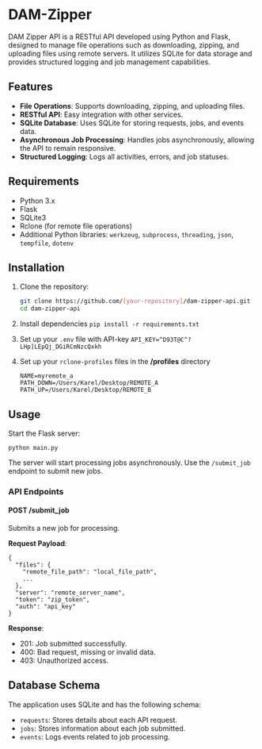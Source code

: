 
# DAM-Zipper

DAM Zipper API is a RESTful API developed using Python and Flask, designed to manage file operations such as downloading, zipping, and uploading files using remote servers. It utilizes SQLite for data storage and provides structured logging and job management capabilities.

## Features

- **File Operations**: Supports downloading, zipping, and uploading files.
- **RESTful API**: Easy integration with other services.
- **SQLite Database**: Uses SQLite for storing requests, jobs, and events data.
- **Asynchronous Job Processing**: Handles jobs asynchronously, allowing the API to remain responsive.
- **Structured Logging**: Logs all activities, errors, and job statuses.

## Requirements

- Python 3.x
- Flask
- SQLite3
- Rclone (for remote file operations)
- Additional Python libraries: `werkzeug`, `subprocess`, `threading`, `json`, `tempfile`, `dotenv`

## Installation

1. Clone the repository:
   ```bash
   git clone https://github.com/[your-repository]/dam-zipper-api.git
   cd dam-zipper-api
   ```

2. Install dependencies
```pip install -r requirements.txt```

3. Set up your `.env` file with API-key
```API_KEY=^D93T@C^?LHp]LEpQj_DGiRCmNzcQxkh```

3. Set up your `rclone-profiles` files in the **/profiles** directory
	```
	NAME=myremote_a
	PATH_DOWN=/Users/Karel/Desktop/REMOTE_A
	PATH_UP=/Users/Karel/Desktop/REMOTE_B
	```

## Usage
Start the Flask server:
```
python main.py
```

The server will start processing jobs asynchronously. Use the `/submit_job` endpoint to submit new jobs.

### API Endpoints

#### POST /submit_job

Submits a new job for processing.

**Request Payload**:

```
{
  "files": {
    "remote_file_path": "local_file_path",
    ...
  },
  "server": "remote_server_name",
  "token": "zip_token",
  "auth": "api_key"
}
```

**Response**:

-   201: Job submitted successfully.
-   400: Bad request, missing or invalid data.
-   403: Unauthorized access.

## Database Schema

The application uses SQLite and has the following schema:

-   `requests`: Stores details about each API request.
-   `jobs`: Stores information about each job submitted.
-   `events`: Logs events related to job processing.
